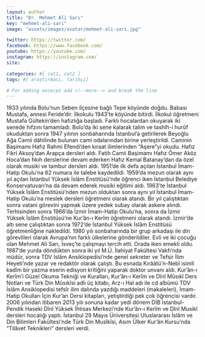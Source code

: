 ```yaml
---
layout: author
title: "Dr. Mehmet Ali Sarı"
key: "mehmet-ali-sari"
image: "assets/images/avatar/mehmet-ali-sari.jpg"

twitter: https://twitter.com/
facebook: https://www.facebook.com/
youtube: https://youtube.com/
instagram: https://instagram.com/
site: 

categories: #[ cat1, cat2 ]
tags: #[ araştırmacı, tarihçi]

# For adding excerpt add <!--more--> and break the line
---
```

1933 yılında Bolu’nun Seben ilçesine bağlı Tepe köyünde doğdu. Babası Mustafa, annesi Feride’dir. İlkokulu 1943’te köyünde bitirdi. İlkokul öğretmeni Mustafa Gültekin’den hafızlığa başladı. Farklı hocalardan okuyarak iki senede hıfzını tamamladı. Bolu’da iki sene kalarak talim ve tashîh-i hurûf okuduktan sonra 1947 yılının sonbaharında İstanbul’a getirilerek Beyoğlu Ağa Camii dâhilinde bulunan cami odalarından birine yerleştirildi. Caminin Başimamı Hafız Rahmi Efendi’den kıraat ilimlerinden “Aşere”yi okudu. Hafız Fikri Aksoy’dan Arapça dersleri aldı. Fatih Camii Başimamı Hafız Ömer Aköz Hoca’dan fıkıh derslerine devam ederken Hafız Kemal Batanay’dan da özel olarak musiki ve tambur dersleri aldı. 1951’de ilk defa açılan İstanbul İmam-Hatip Okulu’na 62 numara ile talebe kaydedildi. 1959’da mezun olarak aynı yıl açılan İstanbul Yüksek İslâm Enstitüsü’nde öğrenci iken İstanbul Belediye Konservatuvarı’na da devam ederek musiki eğitimi aldı. 1963’te İstanbul Yüksek İslâm Enstitüsü’nden mezun olduktan sonra aynı yıl İstanbul İmam-Hatip Okulu’na meslek dersleri öğretmeni olarak atandı. Bir yıl çalıştıktan sonra vatani görevini yapmak üzere yedek subay olarak askere alındı. Terhisinden sonra 1966’da İzmir İmam-Hatip Okulu’na, sonra da İzmir Yüksek İslâm Enstitüsü’ne Kur’ân-ı Kerîm öğretmeni olarak atandı. İzmir’de altı sene çalıştıktan sonra 1972’de İstanbul Yüksek İslâm Enstitüsü öğretmenliğine nakledildi. 1980 yılı sonbaharında bir grup arkadaşı ile din görevlileri olarak Avrupa’nın farklı ülkelerine gönderildiler. Evli ve iki çocuğu olan Mehmet Ali Sarı, İsveç’te çalışmayı tercih etti. Orada iken emekli oldu. 1987’de yurda döndükten sonra iki yıl M.Ü. İlahiyat Fakültesi Vakfı’nda müdür, sonra TDV İslâm Ansiklopedisi’nde genel sekreter ve Tefsir İlim Heyeti’nde yazar ve redaktör olarak çalıştı. Bu esnada Kırââtü’n-Nebî isimli kadîm bir yazma eserin edisyon kritiğini yaparak doktor unvanı aldı. Kur’ân-ı Kerîm’i Güzel Okuma Tekniği ve Kuralları, Kur’ân-ı Kerîm ve Dînî Mûsıkî Ders Notları ve Türk Din Mûsıkîsi adlı üç kitabı, Arz-ı Hal adı ile cd albümü TDV İslâm Ansiklopedisi tefsîr ilim dalında yazdığı maddeleri (makaleleri), İmam-Hatip Okulları İçin Kur’an Dersi kitapları, yetiştirdiği pek çok öğrencisi vardır. 2006 yılından itibaren 2013 yılı sonuna kadar yedi dönem DİB İstanbul-Pendik Haseki Dînî Yüksek İhtisas Merkezi’nde Kur’ân-ı Kerîm ve Dînî Musikî dersleri hocalığı yaptı. İstanbul 29 Mayıs Üniversitesi Uluslararası İslâm ve Din Bilimleri Fakültesi’nde Türk Din Musîkîsi, Asım Ülker Kur’ân Kursu’nda “Tilâvet Teknikleri” dersleri verdi.


